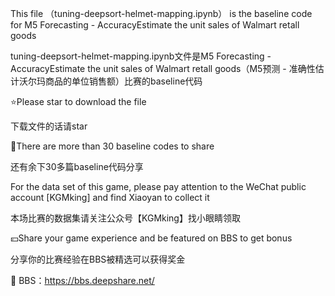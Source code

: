 This file （tuning-deepsort-helmet-mapping.ipynb） is the baseline code for M5 Forecasting - AccuracyEstimate the unit sales of Walmart retall goods

tuning-deepsort-helmet-mapping.ipynb文件是M5 Forecasting - AccuracyEstimate the unit sales of Walmart retall goods（M5预测 - 准确性估计沃尔玛商品的单位销售额）比赛的baseline代码

⭐Please star to download the file

下载文件的话请star

💯There are more than 30 baseline codes to share

还有余下30多篇baseline代码分享

For the data set of this game, please pay attention to the WeChat public account [KGMking] and find Xiaoyan to collect it

本场比赛的数据集请关注公众号【KGMking】找小眼睛领取

💴Share your game experience and be featured on BBS to get bonus

分享你的比赛经验在BBS被精选可以获得奖金

📰 BBS：https://bbs.deepshare.net/
